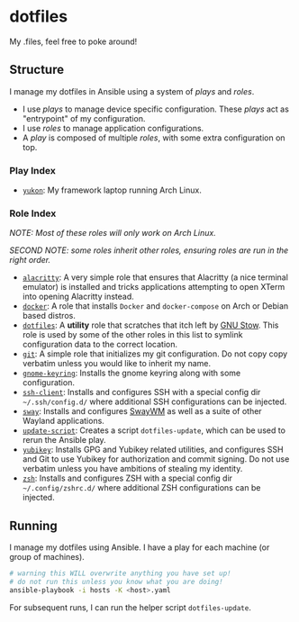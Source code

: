 # dotfiles
My .files, feel free to poke around!

## Structure
I manage my dotfiles in Ansible using a system of *plays* and *roles*.
- I use *plays* to manage device specific configuration.
These *plays* act as "entrypoint" of my configuration.
- I use *roles* to manage application configurations.
- A *play* is composed of multiple *roles*, with some extra configuration on top.

### Play Index
- [`yukon`](./yukon.yaml): My framework laptop running Arch Linux.

### Role Index
*NOTE: Most of these roles will only work on Arch Linux.*

*SECOND NOTE: some roles inherit other roles, ensuring roles are run in the right order.*

- [`alacritty`](./roles/alacritty): A very simple role that ensures that Alacritty (a nice terminal emulator) is installed and tricks applications attempting to open XTerm into opening Alacritty instead.
- [`docker`](./roles/docker): A role that installs `Docker` and `docker-compose` on Arch or Debian based distros.
- [`dotfiles`](./roles/dotfiles): A **utility** role that scratches that itch left by [GNU Stow](https://www.gnu.org/software/stow/).
This role is used by some of the other roles in this list to symlink configuration data to the correct location.
- [`git`](./roles/git): A simple role that initializes my git configuration. Do not copy copy verbatim unless you would like to inherit my name.
- [`gnome-keyring`](./roles/gnome-keyring): Installs the gnome keyring along with some configuration.
- [`ssh-client`](./roles/ssh-client): Installs and configures SSH with a special config dir `~/.ssh/config.d/` where additional SSH configurations can be injected. 
- [`sway`](./roles/sway): Installs and configures [SwayWM](https://swaywm.org/) as well as a suite of other Wayland applications.
- [`update-script`](./roles/update-script): Creates a script `dotfiles-update`, which can be used to rerun the Ansible play.
- [`yubikey`](./roles/yubikey): Installs GPG and Yubikey related utilities, and configures SSH and Git to use Yubikey for authorization and commit signing. Do not use verbatim unless you have ambitions of stealing my identity.
- [`zsh`](./roles/zsh): Installs and configures ZSH with a special config dir `~/.config/zshrc.d/` where additional ZSH configurations can be injected.

## Running
I manage my dotfiles using Ansible.
I have a play for each machine (or group of machines).

```bash
# warning this WILL overwrite anything you have set up!
# do not run this unless you know what you are doing!
ansible-playbook -i hosts -K <host>.yaml
```

For subsequent runs, I can run the helper script `dotfiles-update`.